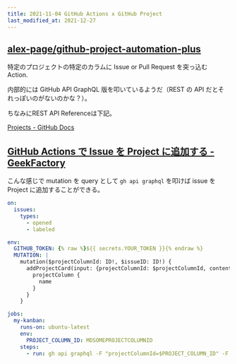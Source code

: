 ```yaml
---
title: 2021-11-04 GitHub Actions x GitHub Project
last_modified_at: 2021-12-27
---
```


## [alex-page/github-project-automation-plus](https://github.com/alex-page/github-project-automation-plus)

特定のプロジェクトの特定のカラムに Issue or Pull Request を突っ込む Action.

内部的には GitHub API GraphQL 版を叩いているようだ（REST の API だとそれっぽいのがないのかな？）。

ちなみにREST API Referenceは下記。

[Projects - GitHub Docs](https://docs.github.com/en/rest/reference/projects)

## [GitHub Actions で Issue を Project に追加する - GeekFactory](https://int128.hatenablog.com/entry/2021/01/29/100038)

こんな感じで mutation を query として `gh api graphql` を叩けば issue を Project に追加することができる。

```yaml
on:
  issues:
    types:
      - opened
      - labeled

env:
  GITHUB_TOKEN: {% raw %}${{ secrets.YOUR_TOKEN }}{% endraw %}
  MUTATION: |
    mutation($projectColumnId: ID!, $issueID: ID!) {
      addProjectCard(input: {projectColumnId: $projectColumnId, contentId: $issueID}) {
        projectColumn {
          name
        }
      }
    }

jobs:
  my-kanban:
    runs-on: ubuntu-latest
    env:
      PROJECT_COLUMN_ID: MDSOMEPROJECTCOLUMNID
    steps:
      - run: gh api graphql -F "projectColumnId=$PROJECT_COLUMN_ID" -F 'issueID=${{ github.event.issue.node_id }}' -f query="$MUTATION"
```
